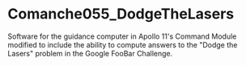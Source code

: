 # Comanche055_DodgeTheLasers
Software for the guidance computer in Apollo 11's Command Module modified to include the ability to compute answers to the "Dodge the Lasers" problem in the Google FooBar Challenge.
